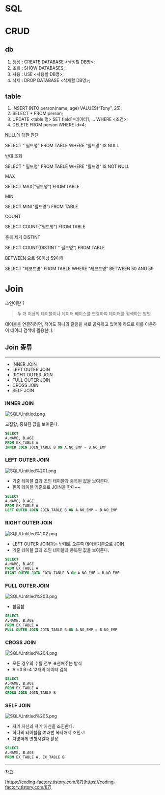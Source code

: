 # SQL

# CRUD

## db

1. 생성 : CREATE DATABASE <생성할 DB명>;
2. 조회 : SHOW DATABASES;
3. 사용 : USE <사용할 DB명>;
4. 삭제 : DROP DATABASE <삭제할 DB명>;

## table

1. INSERT INTO person(name, age) VALUES(“Tony”, 25);
2. SELECT * FROM person;
3. UPDATE <table 명> SET field1=데이터1, … WHERE <조건>;
4. DELETE FROM person WHERE id=4;

NULL에 대한 판단

SELECT " 필드명" FROM TABLE WHERE "필드명" IS NULL

반대 조회

SELECT " 필드명" FROM TABLE  WHERE "필드명" IS NOT NULL

MAX 

SELECT MAX("필드명") FROM TABLE

MIN

SELECT MIN("필드명") FROM TABLE

COUNT

SELECT COUNT("필드명") FROM TABLE

중복 제거 DISTINT

SELECT COUNT(DISTINT " 필드명") FROM TABLE

BETWEEN 으로 50이상 59이하 

SELECT "레코드명" FROM TABLE WHERE "레코드명" BETWEEN 50 AND 59

# Join

조인이란 ?

> 두 개 이상의 테이블이나 데이터 베이스를 연결하여 데이터를 검색하는 방법

테이블을 연결하려면, 적어도 하나의 칼럼을 서로 공유하고 있어야 하므로 이를 이용하여 데이터 검색에 활용한다.

## Join 종류

---

- INNER JOIN
- LEFT OUTER JOIN
- RIGHT OUTER JOIN
- FULL OUTER JOIN
- CROSS JOIN
- SELF JOIN

### INNER JOIN

![SQL/Untitled.png](SQL/Untitled.png)

교집합, 중복된 값을 보여준다.

```sql
SELECT
A.NAME, B.AGE
FROM EX_TABLE A
INNER JOIN JOIN_TABLE B ON A.NO_EMP = B.NO_EMP
```

### LEFT OUTER JOIN

![SQL/Untitled%201.png](SQL/Untitled%201.png)

- 기준 테이블 값과 조인 테이블과 중복된 값을 보여준다.
- 왼쪽 테이블 기준으로 JOIN을 한다~~

```sql
SELECT
A.NAME, B.AGE
FROM EX_TABLE A
LEFT OUTER JOIN JOIN_TABLE B ON A.NO_EMP = B.NO_EMP
```

### RIGHT OUTER JOIN

![SQL/Untitled%202.png](SQL/Untitled%202.png)

- LEFT OUTER JOIN과는 반대로 오른쪽 테이블기준으로 JOIN
- 기준 테이블 값과 조인 테이블과 중복된 값을 보여준다.

```sql
SELECT
A.NAME, B.AGE
FROM EX_TABLE A
RIGHT OUTER JOIN JOIN_TABLE B ON A.NO_EMP = B.NO_EMP
```

### FULL OUTER JOIN

![SQL/Untitled%203.png](SQL/Untitled%203.png)

- 합집합

```sql
SELECT
A.NAME, B.AGE
FROM EX_TABLE A
FULL OUTER JOIN JOIN_TABLE B ON A.NO_EMP = B.NO_EMP
```

### CROSS JOIN

![SQL/Untitled%204.png](SQL/Untitled%204.png)

- 모든 경우의 수를 전부 표현해주는 방식
- A =3 B=4 12개의 데이터 검색

```sql
SELECT
A.NAME, B.AGE
FROM EX_TABLE A
CROSS JOIN JOIN_TABLE B
```

### SELF JOIN

![SQL/Untitled%205.png](SQL/Untitled%205.png)

- 자기 자신과 자기 자신을 조인한다.
- 하나의 테이블을 여러번 복사해서 조인~!
- 다양하게 변형시킬때 활용

```sql
SELECT
A.NAME, B.AGE
FROM EX_TABLE A, EX_TABLE B
```

---

참고

[https://coding-factory.tistory.com/87](https://coding-factory.tistory.com/87)
